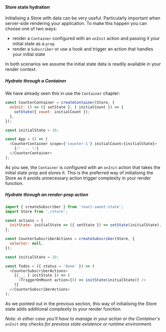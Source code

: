 #### Store state hydration

Initialising a Store with data can be very useful. Particularly important when server-side rendering your application. To make this happen you can choose one of two ways:

- render a `Container` configured with an `onInit` action and passing it your initial state as a `prop`
- render a `Subscriber` or use a hook and trigger an action that handles your initial state

In both scenarios we assume the initial state data is readily available in your render context.

##### Hydrate through a Container

We have already seen this in use the `Container` chapter:

```js
const CounterContainer = createContainer(Store, {
  onInit: () => ({ setState }, { initialCount }) => {
    setState({ count: initialCount });
  },
});

const initialState = 10;

const App = () => (
  <CounterContainer scope={'counter-1'} initialCount={initialState}>
    {/* ... */}
  </CounterContainer>
);
```

As you see, the `Container` is configured with an `onInit` action that takes the initial state prop and stores it. This is the preferred way of initialising the Store as it avoids unnecessary action trigger complexity in your render function.

##### Hydrate through an render-prop action

```js
import { createSubscriber } from 'react-sweet-state';
import Store from './store';

const actions = {
  initState: initialState => ({ setState }) => setState(initialState),
};

const CounterSubscriberActions = createSubscriber(Store, {
  selector: null,
});

const initialState = 10;

const Todos = ({ status = 'done' }) => (
  <CounterSubscriberActions>
    {(__, { initState }) => (
      <TriggerOnMount action={() => initState(initialState)} />
    )}
  </CounterSubscriberActions>
);
```

As we pointed out in the previous section, this way of initialising the Store state adds additional complexity to your render function.

_Note: in either case you'll have to manage in your action or the Container's `onInit` any checks for previous state existence or runtime environment._
